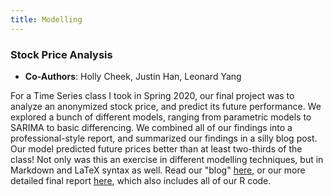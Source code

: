 ```yaml
---
title: Modelling
---
```


### **Stock Price Analysis**
- **Co-Authors**: Holly Cheek, Justin Han, Leonard Yang

For a Time Series class I took in Spring 2020, our final project was to analyze an anonymized stock price, and predict its future performance. We explored a bunch of different models, ranging from parametric models to SARIMA to basic differencing. We combined all of our findings into a professional-style report, and summarized our findings in a silly blog post. Our model predicted future prices better than at least two-thirds of the class! Not only was this an exercise in different modelling techniques, but in Markdown and LaTeX syntax as well. Read our "blog" [here](https://www.ocf.berkeley.edu/~ischmidt/2020/stat-153-project/), or our more detailed final report [here](/assets/stat153.pdf), which also includes all of our R code.
